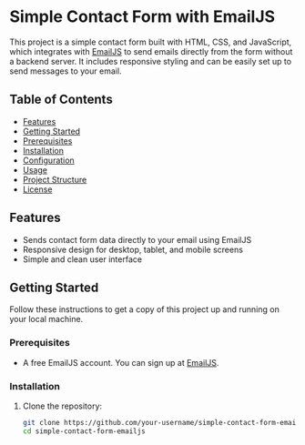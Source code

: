 # Simple Contact Form with EmailJS

This project is a simple contact form built with HTML, CSS, and JavaScript, which integrates with [EmailJS](https://www.emailjs.com/) to send emails directly from the form without a backend server. It includes responsive styling and can be easily set up to send messages to your email.

## Table of Contents
- [Features](#features)
- [Getting Started](#getting-started)
- [Prerequisites](#prerequisites)
- [Installation](#installation)
- [Configuration](#configuration)
- [Usage](#usage)
- [Project Structure](#project-structure)
- [License](#license)

## Features
- Sends contact form data directly to your email using EmailJS
- Responsive design for desktop, tablet, and mobile screens
- Simple and clean user interface

## Getting Started

Follow these instructions to get a copy of this project up and running on your local machine.

### Prerequisites

- A free EmailJS account. You can sign up at [EmailJS](https://www.emailjs.com/).

### Installation

1. Clone the repository:
   ```bash
   git clone https://github.com/your-username/simple-contact-form-emailjs.git
   cd simple-contact-form-emailjs
